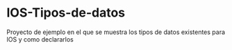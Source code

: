 IOS-Tipos-de-datos
==================

Proyecto de ejemplo en el que se muestra los tipos de datos existentes para IOS y como declararlos
